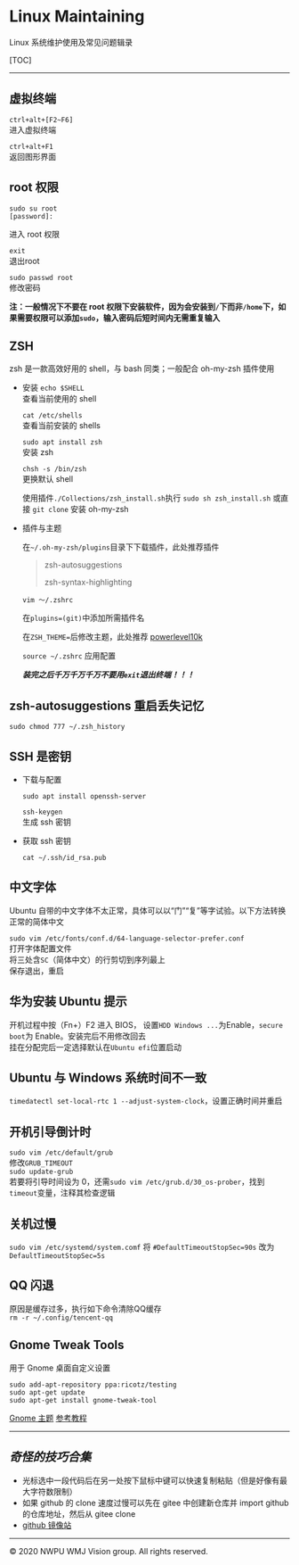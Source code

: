 # Linux Maintaining

Linux 系统维护使用及常见问题辑录

[TOC]

---

## 虚拟终端

`ctrl+alt+[F2~F6]`  
进入虚拟终端

`ctrl+alt+F1`  
返回图形界面

## root 权限

```
sudo su root
[password]:
```

进入 root 权限

`exit`  
退出root

`sudo passwd root`  
修改密码

**注：一般情况下不要在 root 权限下安装软件，因为会安装到`/`下而非`/home`下，如果需要权限可以添加`sudo`，输入密码后短时间内无需重复输入**

## ZSH

zsh 是一款高效好用的 shell，与 bash 同类；一般配合 oh-my-zsh 插件使用

- 安装
  `echo $SHELL`  
  查看当前使用的 shell

  `cat /etc/shells`  
  查看当前安装的 shells

  `sudo apt install zsh`  
  安装 zsh

  `chsh -s /bin/zsh`  
  更换默认 shell

  使用插件`./Collections/zsh_install.sh`执行 `sudo sh zsh_install.sh` 或直接 `git clone` 安装 oh-my-zsh

- 插件与主题

  在`~/.oh-my-zsh/plugins`目录下下载插件，此处推荐插件

  >zsh-autosuggestions
  >
  >zsh-syntax-highlighting

  `vim ～/.zshrc`

  在`plugins=(git)`中添加所需插件名

  在`ZSH_THEME=`后修改主题，此处推荐 [powerlevel10k](https://hub.fastgit.org/romkatv/powerlevel10k)

  `source ~/.zshrc` 应用配置

  ***装完之后千万千万千万不要用`exit`退出终端！！！***

## zsh-autosuggestions 重启丢失记忆

`sudo chmod 777 ~/.zsh_history`

## SSH 是密钥

- 下载与配置

  `sudo apt install openssh-server`

  `ssh-keygen`  
  生成 ssh 密钥

- 获取 ssh 密钥

  `cat ~/.ssh/id_rsa.pub`

## 中文字体

Ubuntu 自带的中文字体不太正常，具体可以以“门”“复”等字试验。以下方法转换正常的简体中文

`sudo vim /etc/fonts/conf.d/64-language-selector-prefer.conf`  
打开字体配置文件  
将三处含`SC`（简体中文）的行剪切到序列最上  
保存退出，重启

## 华为安装 Ubuntu 提示

开机过程中按（Fn+）F2 进入 BIOS， 设置`HDD Windows ...`为Enable，`secure boot`为 Enable。安装完后不用修改回去  
挂在分配完后一定选择默认在`Ubuntu efi`位置启动

## Ubuntu 与 Windows 系统时间不一致

`timedatectl set-local-rtc 1 --adjust-system-clock`，设置正确时间并重启

## 开机引导倒计时

`sudo vim /etc/default/grub`  
修改`GRUB_TIMEOUT`  
`sudo update-grub`  
若要将引导时间设为 0，还需`sudo vim /etc/grub.d/30_os-prober`，找到`timeout`变量，注释其检查逻辑

## 关机过慢

`sudo vim /etc/systemd/system.comf`
将 `#DefaultTimeoutStopSec=90s` 改为 `DefaultTimeoutStopSec=5s`

## QQ 闪退

原因是缓存过多，执行如下命令清除QQ缓存  
`rm -r ~/.config/tencent-qq`

## Gnome Tweak Tools

用于 Gnome 桌面自定义设置

```
sudo add-apt-repository ppa:ricotz/testing
sudo apt-get update
sudo apt-get install gnome-tweak-tool
```

[Gnome 主题](http://gnome-look.org/)
[参考教程](https://www.cnblogs.com/yaoxing/archive/2013/02/11/customize-gnome.html)

---

## *奇怪的技巧合集*

- 光标选中一段代码后在另一处按下鼠标中键可以快速复制粘贴（但是好像有最大字符数限制）
- 如果 github 的 clone 速度过慢可以先在 gitee 中创建新仓库并 import github的仓库地址，然后从 gitee clone
- [github 镜像站](hub.fastgit.org)

---

&copy; 2020 NWPU WMJ Vision group. All rights reserved.